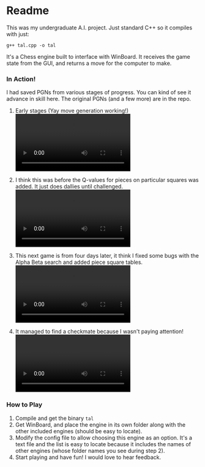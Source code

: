 # Readme

This was my undergraduate A.I. project.
Just standard C++ so it compiles with just:

`g++ tal.cpp -o tal`

It's a Chess engine built to interface with WinBoard.
It receives the game state from the GUI, and returns a
move for the computer to make.

### In Action!

I had saved PGNs from various stages of progress.
You can kind of see it advance in skill here. The
original PGNs (and a few more) are in the repo.

1. Early stages (Yay move generation working!)
![early](webm/early_stages.webm)

2. I think this was before the Q-values for pieces
on particular squares was added. It just does dallies
until challenged.
![rook](webm/rook_stuck.webm)

3. This next game is from four days later, it think
I fixed some bugs with the Alpha Beta search and added
piece square tables.
![4days](webm/four_days_later.webm)

4. It managed to find a checkmate because I wasn't paying
attention!
![mate](webm/unseen_mate.webm)

### How to Play

1. Compile and get the binary `tal`
2. Get WinBoard, and place the engine in its own folder along with the other included engines (should be easy to locate).
3. Modify the config file to allow choosing this engine as an option. It's a text file and the list is easy to locate because it includes the names of other engines (whose folder names you see during step 2).
4. Start playing and have fun! I would love to hear feedback.
